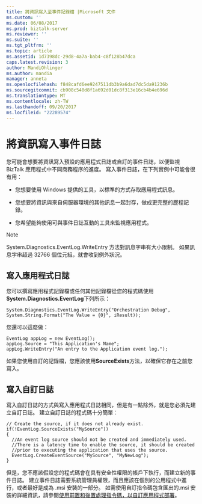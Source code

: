 ```yaml
---
title: 將資訊寫入至事件記錄檔 |Microsoft 文件
ms.custom: ''
ms.date: 06/08/2017
ms.prod: biztalk-server
ms.reviewer: ''
ms.suite: ''
ms.tgt_pltfrm: ''
ms.topic: article
ms.assetid: 1d7398dc-29d8-4a7a-bab4-c8f128b47dca
caps.latest.revision: 3
author: MandiOhlinger
ms.author: mandia
manager: anneta
ms.openlocfilehash: f848cafd6ee9247511db3b9a6dad7dc5da91236b
ms.sourcegitcommit: cb908c540d8f1a692d01dc8f313e16cb4b4e696d
ms.translationtype: MT
ms.contentlocale: zh-TW
ms.lasthandoff: 09/20/2017
ms.locfileid: "22289574"
---
```

# <a name="writing-information-to-the-event-log"></a>將資訊寫入事件日誌
您可能會想要將資訊寫入預設的應用程式日誌或自訂的事件日誌，以便監視 BizTalk 應用程式中不同商務程序的進度。 寫入事件日誌，在下列實例中可能會很有用：  
  
-   您想要使用 Windows 提供的工具，以標準的方式存取應用程式訊息。  
  
-   您想要將資訊與來自伺服器環境的其他訊息一起封存，做成更完整的歷程記錄。  
  
-   您希望能夠使用可與事件日誌互動的工具來監視應用程式。  
  
> [!NOTE]
>  System.Diagnostics.EventLog.WriteEntry 方法對訊息字串有大小限制。 如果訊息字串超過 32766 個位元組，就會收到例外狀況。  
  
## <a name="writing-to-the-application-log"></a>寫入應用程式日誌  
 您可以撰寫應用程式記錄檔或任何其他記錄檔從您的程式碼使用**System.Diagnostics.EventLog**下列所示：  
  
```  
System.Diagnostics.EventLog.WriteEntry("Orchestration Debug", System.String.Format("The Value = {0}", iResult));  
```  
  
 您還可以這麼做：  
  
```  
EventLog appLog = new EventLog();   
appLog.Source = "This Application's Name";  
appLog.WriteEntry("An entry to the Application event log.");  
```  
  
 如果您使用自訂的記錄檔，您應該使用**SourceExists**方法，以確保它存在之前您寫入。  
  
## <a name="writing-to-a-custom-log"></a>寫入自訂日誌  
 寫入自訂日誌的方式與寫入應用程式日誌相同，但是有一點除外，就是您必須先建立自訂日誌。 建立自訂日誌的程式碼十分簡單：  
  
```  
// Create the source, if it does not already exist. if(!EventLog.SourceExists("MySource"))   
{   
  //An event log source should not be created and immediately used.  
  //There is a latency time to enable the source, it should be created  
  //prior to executing the application that uses the source.  
  EventLog.CreateEventSource("MySource", "MyNewLog");  
}  
```  
  
 但是，您不應該假設您的程式碼會在具有安全性權限的帳戶下執行，而建立新的事件日誌。 建立事件日誌需要系統管理員權限，而且應該在個別的公用程式中進行，或者最好是成為 .msi 安裝的一部分。 如需使用自訂指令碼包含匯出的.msi 安裝的詳細資訊，請參閱[使用前置和後置處理指令碼，以自訂應用程式部署](../core/using-pre-and-post-processing-scripts-to-customize-application-deployment.md)。